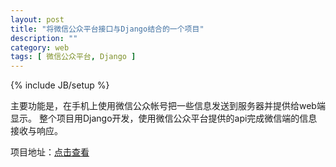 ```yaml
---
layout: post
title: "将微信公众平台接口与Django结合的一个项目"
description: ""
category: web
tags: [ 微信公众平台, Django ]
---
```

{% include JB/setup %}

主要功能是，在手机上使用微信公众帐号把一些信息发送到服务器并提供给web端显示。
整个项目用Django开发，使用微信公众平台提供的api完成微信端的信息接收与响应。
<!-- more -->
项目地址：[点击查看](https://github.com/gewenmao/yege_life.git)
